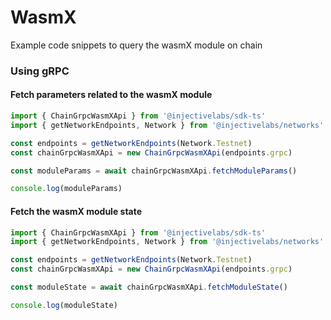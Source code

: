 # WasmX

Example code snippets to query the wasmX module on chain

### Using gRPC

#### Fetch parameters related to the wasmX module

```ts
import { ChainGrpcWasmXApi } from '@injectivelabs/sdk-ts'
import { getNetworkEndpoints, Network } from '@injectivelabs/networks'

const endpoints = getNetworkEndpoints(Network.Testnet)
const chainGrpcWasmXApi = new ChainGrpcWasmXApi(endpoints.grpc)

const moduleParams = await chainGrpcWasmXApi.fetchModuleParams()

console.log(moduleParams)
```

#### Fetch the wasmX module state

```ts
import { ChainGrpcWasmXApi } from '@injectivelabs/sdk-ts'
import { getNetworkEndpoints, Network } from '@injectivelabs/networks'

const endpoints = getNetworkEndpoints(Network.Testnet)
const chainGrpcWasmXApi = new ChainGrpcWasmXApi(endpoints.grpc)

const moduleState = await chainGrpcWasmXApi.fetchModuleState()

console.log(moduleState)
```
